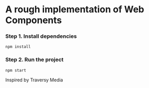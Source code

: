 # A rough implementation of Web Components

### Step 1. Install dependencies

`npm install`

### Step 2. Run the project

`npm start`

Inspired by Traversy Media
